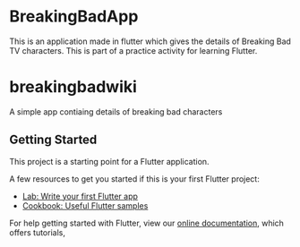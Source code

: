 # BreakingBadApp

This is an application made in flutter which gives the details of Breaking Bad TV characters. This is part of a practice activity for learning Flutter. 

# breakingbadwiki

A simple app contiaing details of breaking bad characters

## Getting Started

This project is a starting point for a Flutter application.

A few resources to get you started if this is your first Flutter project:

- [Lab: Write your first Flutter app](https://flutter.dev/docs/get-started/codelab)
- [Cookbook: Useful Flutter samples](https://flutter.dev/docs/cookbook)

For help getting started with Flutter, view our
[online documentation](https://flutter.dev/docs), which offers tutorials,


